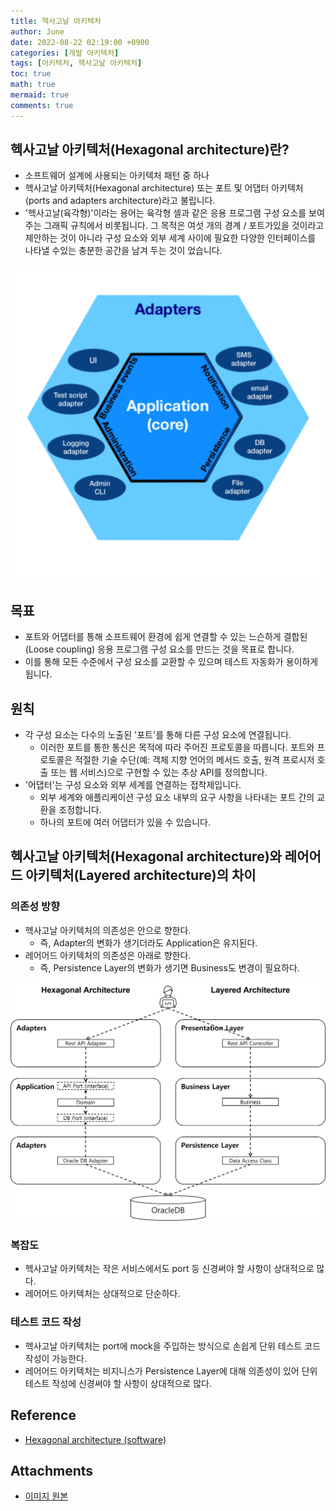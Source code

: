 ```yaml
---
title: 헥사고날 아키텍처
author: June
date: 2022-08-22 02:19:00 +0900
categories: [개발 아키텍처]
tags: [아키텍처, 헥사고날 아키텍처]
toc: true
math: true
mermaid: true
comments: true
---
```

## 헥사고날 아키텍처(Hexagonal architecture)란?

- 소프트웨어 설계에 사용되는 아키텍처 패턴 중 하나
- 헥사고날 아키텍처(Hexagonal architecture) 또는 포트 및 어댑터 아키텍처(ports and adapters architecture)라고 불립니다.
- '헥사고날(육각형)'이라는 용어는 육각형 셀과 같은 응용 프로그램 구성 요소를 보여주는 그래픽 규칙에서 비롯됩니다. 그 목적은 여섯 개의 경계 / 포트가있을 것이라고 제안하는 것이 아니라 구성 요소와 외부 세계 사이에 필요한 다양한 인터페이스를 나타낼 수있는 충분한 공간을 남겨 두는 것이 었습니다.

![Hexagonal architecture](/posts/development-architectures/hexagonal-architecture.svg)

## 목표

- 포트와 어댑터를 통해 소프트웨어 환경에 쉽게 연결할 수 있는 느슨하게 결합된(Loose coupling) 응용 프로그램 구성 요소를 만드는 것을 목표로 합니다.
- 이를 통해 모든 수준에서 구성 요소를 교환할 수 있으며 테스트 자동화가 용이하게 됩니다.

## 원칙

- 각 구성 요소는 다수의 노출된 '포트'를 통해 다른 구성 요소에 연결됩니다.
  - 이러한 포트를 통한 통신은 목적에 따라 주어진 프로토콜을 따릅니다. 포트와 프로토콜은 적절한 기술 수단(예: 객체 지향 언어의 메서드 호출, 원격 프로시저 호출 또는 웹 서비스)으로 구현할 수 있는 추상 API를 정의합니다.
- '어댑터'는 구성 요소와 외부 세계를 연결하는 접착제입니다.
  - 외부 세계와 애플리케이션 구성 요소 내부의 요구 사항을 나타내는 포트 간의 교환을 조정합니다.
  - 하나의 포트에 여러 어댑터가 있을 수 있습니다.

## 헥사고날 아키텍처(Hexagonal architecture)와 레어어드 아키텍처(Layered architecture)의 차이

### 의존성 방향

- 헥사고날 아키텍처의 의존성은 안으로 향한다.
  - 즉, Adapter의 변화가 생기더라도 Application은 유지된다.
- 레어어드 아키텍처의 의존성은 아래로 향한다.
  - 즉, Persistence Layer의 변화가 생기면 Business도 변경이 필요하다.

![헥사고날 아키텍쳐와 레어어드 아키텍쳐의 의존성 방향 차이](/posts/development-architectures/hexagonal-architecture_vs_layered-architecture.jpg)

### 복잡도

- 헥사고날 아키텍처는 작은 서비스에서도 port 등 신경써야 할 사항이 상대적으로 많다.
- 레어어드 아키텍처는 상대적으로 단순하다.

### 테스트 코드 작성

- 헥사고날 아키텍처는 port에 mock을 주입하는 방식으로 손쉽게 단위 테스트 코드 작성이 가능한다.
- 레어어드 아키텍처는 비지니스가 Persistence Layer에 대해 의존성이 있어 단위 테스트 작성에 신경써야 할 사항이 상대적으로 많다.

## Reference

- [Hexagonal architecture (software)](https://en.wikipedia.org/wiki/Hexagonal_architecture_(software))

## Attachments

- [이미지 원본](https://1drv.ms/p/s!AvoR1zNfvX11kbZXaVtoMUPX1L21wA?e=FsuWdC)

